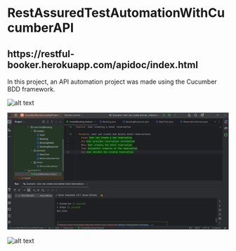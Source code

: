<h1>RestAssuredTestAutomationWithCucumberAPI</h1>

<h2>https://restful-booker.herokuapp.com/apidoc/index.html
</h2>
<p>In this project, an API automation project was made using the Cucumber BDD framework.</p>


![alt text](![CucumberRestAssuredAPItestresults.png](..%2F..%2Fimages%2FCucumberRestAssuredAPItestresults.png))


![alt text](src/images/CucumberRestAssuredAPItestresults.png)


![alt text](CucumberRestAssuredAPItestresults.png)
